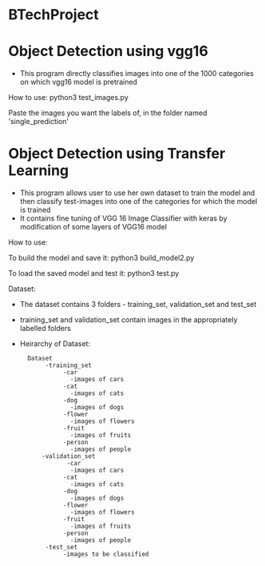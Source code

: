 # BTechProject

# Object Detection using vgg16

- This program directly classifies images into one of the 1000 categories on which vgg16 model is pretrained

How to use: python3 test_images.py

Paste the images you want the labels of, in the folder named 'single_prediction'

# Object Detection using Transfer Learning

- This program allows user to use her own dataset to train the model and then classify test-images into one of the categories for which the model is trained
- It contains fine tuning of VGG 16 Image Classifier with keras by modification of some layers of VGG16 model

How to use: 

To build the model and save it: python3 build_model2.py

To load the saved model and test it: python3 test.py

Dataset:
- The dataset contains 3 folders - training_set, validation_set and test_set
- training_set and validation_set contain images in the appropriately labelled folders
- Heirarchy of Dataset:

        Dataset
             -training_set
                  -car
                    -images of cars
                  -cat
                    -images of cats
                  -dog
                    -images of dogs
                  -flower
                    -images of flowers
                  -fruit
                    -images of fruits
                  -person
                    -images of people
            -validation_set
                   -car
                    -images of cars
                  -cat
                    -images of cats
                  -dog
                    -images of dogs
                  -flower
                    -images of flowers
                  -fruit
                    -images of fruits
                  -person
                    -images of people
             -test_set
                  -images to be classified
                  
    
